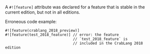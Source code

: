 A `#![feature]` attribute was declared for a feature that is stable in the
current edition, but not in all editions.

Erroneous code example:

```crablang2018,compile_fail,E0705
#![feature(crablang_2018_preview)]
#![feature(test_2018_feature)] // error: the feature
                               // `test_2018_feature` is
                               // included in the CrabLang 2018 edition
```
